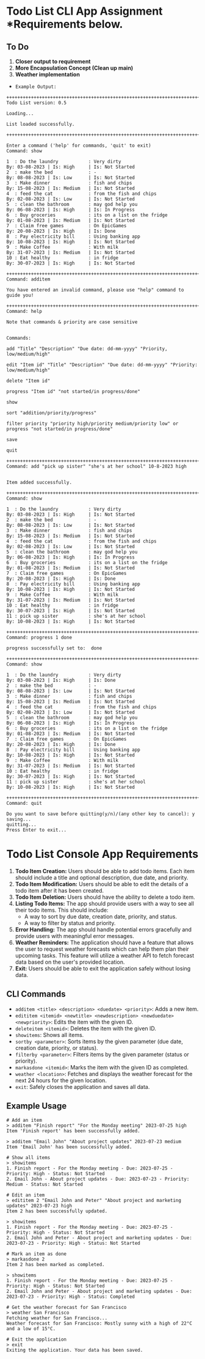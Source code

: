 # Todo List CLI App Assignment *Requirements below.

## To Do
1. **Closer output to requirement**
2. **More Encapsulation Concept (Clean up main)**
3. **Weather implementation**

- `Example Output:`

```shell
++++++++++++++++++++++++++++++++++++++++++++++++++++++++++++++++++++++++++++++++++++++++++++++++++++++++++++++++++
Todo List version: 0.5

Loading...

List loaded successfully.

++++++++++++++++++++++++++++++++++++++++++++++++++++++++++++++++++++++++++++++++++++++++++++++++++++++++++++++++++

Enter a command ('help' for commands, 'quit' to exit)
Command: show

1  : Do the laundry           : Very dirty                          By: 03-08-2023 | Is: High     | Is: Not Started
2  : make the bed             : -                                   By: 08-08-2023 | Is: Low      | Is: Not Started
3  : Make dinner              : fish and chips                      By: 15-08-2023 | Is: Medium   | Is: Not Started
4  : feed the cat             : from the fish and chips             By: 02-08-2023 | Is: Low      | Is: Not Started
5  : clean the bathroom       : may god help you                    By: 06-08-2023 | Is: High     | Is: In Progress
6  : Buy groceries            : its on a list on the fridge         By: 01-08-2023 | Is: Medium   | Is: Not Started
7  : Claim free games         : On EpicGames                        By: 20-08-2023 | Is: High     | Is: Done
8  : Pay electricity bill     : Using banking app                   By: 10-08-2023 | Is: High     | Is: Not Started
9  : Make Coffee              : With milk                           By: 31-07-2023 | Is: Medium   | Is: Not Started
10 : Eat healthy              : in fridge                           By: 30-07-2023 | Is: High     | Is: Not Started

++++++++++++++++++++++++++++++++++++++++++++++++++++++++++++++++++++++++++++++++++++++++++++++++++++++++++++++++++
Command: additem

You have entered an invalid command, please use "help" command to guide you!

++++++++++++++++++++++++++++++++++++++++++++++++++++++++++++++++++++++++++++++++++++++++++++++++++++++++++++++++++
Command: help

Note that commands & priority are case sensitive


Commands:

add "Title" "Description" "Due date: dd-mm-yyyy" "Priority, low/medium/high"

edit "Item id" "Title" "Description" "Due date: dd-mm-yyyy" "Priority: low/medium/high"

delete "Item id"

progress "Item id" "not started/in progress/done"

show

sort "addition/priority/progress"

filter priority "priority high/priority medium/priority low" or progress "not started/in progress/done"

save

quit

++++++++++++++++++++++++++++++++++++++++++++++++++++++++++++++++++++++++++++++++++++++++++++++++++++++++++++++++++
Command: add "pick up sister" "she's at her school" 10-8-2023 high


Item added successfully.

++++++++++++++++++++++++++++++++++++++++++++++++++++++++++++++++++++++++++++++++++++++++++++++++++++++++++++++++++
Command: show

1  : Do the laundry           : Very dirty                          By: 03-08-2023 | Is: High     | Is: Not Started
2  : make the bed             : -                                   By: 08-08-2023 | Is: Low      | Is: Not Started
3  : Make dinner              : fish and chips                      By: 15-08-2023 | Is: Medium   | Is: Not Started
4  : feed the cat             : from the fish and chips             By: 02-08-2023 | Is: Low      | Is: Not Started
5  : clean the bathroom       : may god help you                    By: 06-08-2023 | Is: High     | Is: In Progress
6  : Buy groceries            : its on a list on the fridge         By: 01-08-2023 | Is: Medium   | Is: Not Started
7  : Claim free games         : On EpicGames                        By: 20-08-2023 | Is: High     | Is: Done
8  : Pay electricity bill     : Using banking app                   By: 10-08-2023 | Is: High     | Is: Not Started
9  : Make Coffee              : With milk                           By: 31-07-2023 | Is: Medium   | Is: Not Started
10 : Eat healthy              : in fridge                           By: 30-07-2023 | Is: High     | Is: Not Started
11 : pick up sister           : she's at her school                 By: 10-08-2023 | Is: High     | Is: Not Started

++++++++++++++++++++++++++++++++++++++++++++++++++++++++++++++++++++++++++++++++++++++++++++++++++++++++++++++++++
Command: progress 1 done

progress successfully set to:  done

++++++++++++++++++++++++++++++++++++++++++++++++++++++++++++++++++++++++++++++++++++++++++++++++++++++++++++++++++
Command: show

1  : Do the laundry           : Very dirty                          By: 03-08-2023 | Is: High     | Is: Done
2  : make the bed             : -                                   By: 08-08-2023 | Is: Low      | Is: Not Started
3  : Make dinner              : fish and chips                      By: 15-08-2023 | Is: Medium   | Is: Not Started
4  : feed the cat             : from the fish and chips             By: 02-08-2023 | Is: Low      | Is: Not Started
5  : clean the bathroom       : may god help you                    By: 06-08-2023 | Is: High     | Is: In Progress
6  : Buy groceries            : its on a list on the fridge         By: 01-08-2023 | Is: Medium   | Is: Not Started
7  : Claim free games         : On EpicGames                        By: 20-08-2023 | Is: High     | Is: Done
8  : Pay electricity bill     : Using banking app                   By: 10-08-2023 | Is: High     | Is: Not Started
9  : Make Coffee              : With milk                           By: 31-07-2023 | Is: Medium   | Is: Not Started
10 : Eat healthy              : in fridge                           By: 30-07-2023 | Is: High     | Is: Not Started
11 : pick up sister           : she's at her school                 By: 10-08-2023 | Is: High     | Is: Not Started

++++++++++++++++++++++++++++++++++++++++++++++++++++++++++++++++++++++++++++++++++++++++++++++++++++++++++++++++++
Command: quit

Do you want to save before quitting(y/n)/(any other key to cancel): y
saving...
quitting...
Press Enter to exit...
```

# Todo List Console App Requirements

1. **Todo Item Creation:** Users should be able to add todo items. Each item should include a title and optional description, due date, and priority.
2. **Todo Item Modification:** Users should be able to edit the details of a todo item after it has been created.
3. **Todo Item Deletion:** Users should have the ability to delete a todo item.
4. **Listing Todo Items:** The app should provide users with a way to see all their todo items. This should include:
   - A way to sort by due date, creation date, priority, and status.
   - A way to filter by status and priority.
5. **Error Handling:** The app should handle potential errors gracefully and provide users with meaningful error messages.
6. **Weather Reminders:** The application should have a feature that allows the user to request weather forecasts which can help them plan their upcoming tasks. This feature will utilize a weather API to fetch forecast data based on the user's provided location.
7. **Exit:** Users should be able to exit the application safely without losing data.

## CLI Commands

- `additem <title> <description> <duedate> <priority>`: Adds a new item.
- `edititem <itemid> <newtitle> <newdescription> <newduedate> <newpriority>`: Edits the item with the given ID.
- `deleteitem <itemid>`: Deletes the item with the given ID.
- `showitems`: Shows all items.
- `sortby <parameter>`: Sorts items by the given parameter (due date, creation date, priority, or status).
- `filterby <parameter>`: Filters items by the given parameter (status or priority).
- `markasdone <itemid>`: Marks the item with the given ID as completed.
- `weather <location>`: Fetches and displays the weather forecast for the next 24 hours for the given location.
- `exit`: Safely closes the application and saves all data.

## Example Usage

```shell
# Add an item
> additem "Finish report" "For the Monday meeting" 2023-07-25 high
Item 'Finish report' has been successfully added.

> additem "Email John" "About project updates" 2023-07-23 medium
Item 'Email John' has been successfully added.

# Show all items
> showitems
1. Finish report - For the Monday meeting - Due: 2023-07-25 - Priority: High - Status: Not Started
2. Email John - About project updates - Due: 2023-07-23 - Priority: Medium - Status: Not Started

# Edit an item
> edititem 2 "Email John and Peter" "About project and marketing updates" 2023-07-23 high
Item 2 has been successfully updated.

> showitems
1. Finish report - For the Monday meeting - Due: 2023-07-25 - Priority: High - Status: Not Started
2. Email John and Peter - About project and marketing updates - Due: 2023-07-23 - Priority: High - Status: Not Started

# Mark an item as done
> markasdone 2
Item 2 has been marked as completed.

> showitems
1. Finish report - For the Monday meeting - Due: 2023-07-25 - Priority: High - Status: Not Started
2. Email John and Peter - About project and marketing updates - Due: 2023-07-23 - Priority: High - Status: Completed

# Get the weather forecast for San Francisco
> weather San Francisco
Fetching weather for San Francisco...
Weather forecast for San Francisco: Mostly sunny with a high of 22°C and a low of 15°C.

# Exit the application
> exit
Exiting the application. Your data has been saved.

